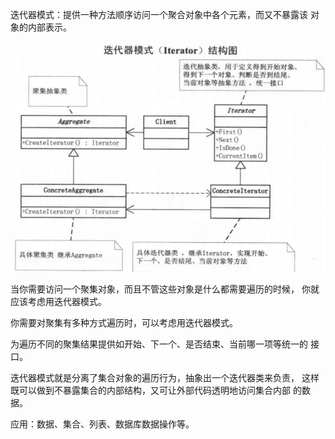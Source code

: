 迭代器模式：提供一种方法顺序访问一个聚合对象中各个元素，而又不暴露该
对象的内部表示。

![迭代器模式](https://github.com/leihenqingze/fodder/blob/master/demo-designpattern/bigtalk-designpattern/c20/iterator.png?raw=true)

当你需要访问一个聚集对象，而且不管这些对象是什么都需要遍历的时候，
你就应该考虑用迭代器模式。

你需要对聚集有多种方式遍历时，可以考虑用迭代器模式。

为遍历不同的聚集结果提供如开始、下一个、是否结束、当前哪一项等统一的
接口。

迭代器模式就是分离了集合对象的遍历行为，抽象出一个迭代器类来负责，
这样既可以做到不暴露集合的内部结构，又可让外部代码透明地访问集合内部
的数据。

应用：数据、集合、列表、数据库数据操作等。